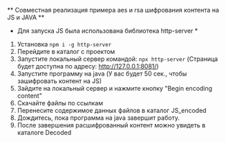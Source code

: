 ** Совместная реализация примера aes и rsa шифрования контента на JS и JAVA **
* Для запуска JS была использована библиотека http-server *
1) Установка `npm i -g http-server`
2) Перейдите в каталог с проектом 
3) Запустите локальный сервер командой: `npx http-server` (Страница будет доступна по адресу: http://127.0.0.1:8081/)
4) Запустите программу на java (У вас будет 50 сек., чтобы зашифровать контент на JS)
5) Зайдите на локальный сервер и нажмите кнопку "Begin encoding content"
6) Скачайте файлы по ссылкам
7) Перенесите содержимое данных файлов в каталог JS_encoded
8) Дождитесь, пока программа на java завершит работу.  
9) После завершения расшифрованный контент можно увидеть в каталоге Decoded
